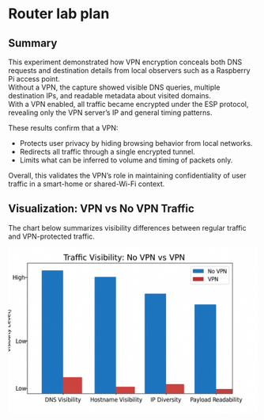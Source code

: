 # Router lab plan
## Summary

This experiment demonstrated how VPN encryption conceals both DNS requests and destination details from local observers such as a Raspberry Pi access point.  
Without a VPN, the capture showed visible DNS queries, multiple destination IPs, and readable metadata about visited domains.  
With a VPN enabled, all traffic became encrypted under the ESP protocol, revealing only the VPN server’s IP and general timing patterns.  

These results confirm that a VPN:
- Protects user privacy by hiding browsing behavior from local networks.  
- Redirects all traffic through a single encrypted tunnel.  
- Limits what can be inferred to volume and timing of packets only.  

Overall, this validates the VPN’s role in maintaining confidentiality of user traffic in a smart-home or shared-Wi-Fi context.

## Visualization: VPN vs No VPN Traffic

The chart below summarizes visibility differences between regular traffic and VPN-protected traffic.

![VPN Visibility Comparison](Screenshots/comparaison-chart.png)
